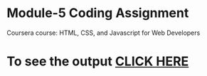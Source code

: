 
# Module-5 Coding Assignment

Coursera course: HTML, CSS, and Javascript for Web Developers

# To see the output [CLICK HERE](https://atifakhter29.github.io/HTML-CSS-and-Javascript-for-Web-Developers/assignment/module4/index.html)
